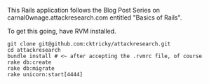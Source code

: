 This Rails application follows the Blog Post Series on carnal0wnage.attackresearch.com entitled "Basics of Rails". 

To get this going, have RVM installed.

    git clone git@github.com:cktricky/attackresearch.git
    cd attackresearch
    bundle install # <~ after accepting the .rvmrc file, of course
    rake db:create
    rake db:migrate
    rake unicorn:start[4444]

